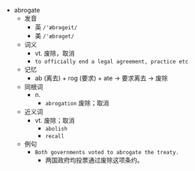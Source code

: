 - abrogate
  - 发音
    - 英 `/'æbrəgeit/`
    - 美 `/'æbrəɡet/`
  - 词义
    - vt. 废除，取消
    - `to officially end a legal agreement, practice etc`
  - 记忆
    - ab (离去) + rog (要求) + ate → 要求离去 → 废除
  - 同根词
    - n.
      - `abrogation` 废除；取消
  - 近义词
    - vt. 废除；取消
      - `abolish`
      - `recall`
  - 例句
    - `Both governments voted to abrogate the treaty.`
      - 两国政府均投票通过废除这项条约。

